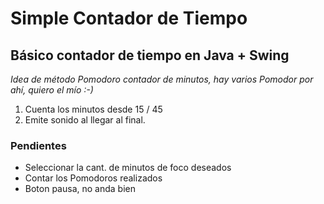 # Simple Contador de Tiempo
## Básico contador de tiempo en Java + Swing

*Idea de método Pomodoro contador de minutos, hay varios Pomodor por ahí, 
quiero el mío :-)*

1. Cuenta los minutos desde 15 / 45
2. Emite sonido al llegar al final.

### Pendientes

- Seleccionar la cant. de minutos de foco deseados
- Contar los Pomodoros realizados
- Boton pausa, no anda bien